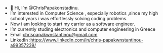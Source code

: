 - 👋 Hi, I’m @ChrisPapakonstadinu.
-  I’m interested in Computer Science , especially robotics ,since my high school years i was effortlessly solving coding problems.
- Now i am looking to start my carrier as a software engineer.
-  I’m currently studing electronics and computer engineering in Greece 
- Email:chrispapakwnstantinou@gmail.com 
- LinkedIn :https://www.linkedin.com/in/chris-papakwnstantinou-a99357239/
